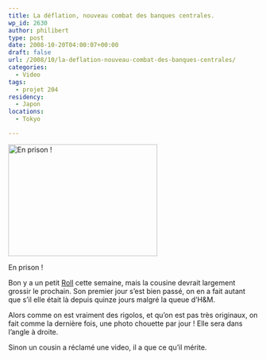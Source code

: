 ```yaml
---
title: La déflation, nouveau combat des banques centrales.
wp_id: 2630
author: philibert
type: post
date: 2008-10-20T04:00:07+00:00
draft: false
url: /2008/10/la-deflation-nouveau-combat-des-banques-centrales/
categories:
  - Video
tags:
  - projet 204
residency:
  - Japon
locations:
  - Tokyo

---
```

<div id="attachment_439" class="wp-caption aligncenter" style="max-width: 300px">
  <a href="{{< aws >}}/uploads/img_3397.jpg"><img class="size-medium wp-image-439" title="img_3397" src="{{< aws >}}/uploads/img_3397.jpg" alt="En prison !" width="300" height="225" /></a>
  
  <p class="wp-caption-text">
    En prison !
  </p>
</div>

Bon y a un petit <a title="Roll 5" href="https://gallery.mac.com/cheribibi#100116" target="_blank">Roll</a> cette semaine, mais la cousine devrait largement grossir le prochain. Son premier jour s&rsquo;est bien passé, on en a fait autant que s&rsquo;il elle était là depuis quinze jours malgré la queue d&rsquo;H&M.

Alors comme on est vraiment des rigolos, et qu&rsquo;on est pas très originaux, on fait comme la dernière fois, une photo chouette par jour ! Elle sera dans l&rsquo;angle à droite.

Sinon un cousin a réclamé une video, il a que ce qu&rsquo;il mérite.